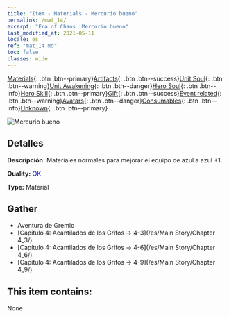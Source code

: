 ```yaml
---
title: "Item - Materials - Mercurio bueno"
permalink: /mat_14/
excerpt: "Era of Chaos  Mercurio bueno"
last_modified_at: 2021-05-11
locale: es
ref: "mat_14.md"
toc: false
classes: wide
---
```

 [Materials](/ItemsES/){: .btn .btn--primary}[Artifacts](/ItemsES/Artifacts/){: .btn .btn--success}[Unit Soul](/ItemsES/UnitSoul/){: .btn .btn--warning}[Unit Awakening](/ItemsES/UnitAwakening/){: .btn .btn--danger}[Hero Soul](/ItemsES/HeroSoul/){: .btn .btn--info}[Hero Skill](/ItemsES/HeroSkill/){: .btn .btn--primary}[Gift](/ItemsES/Gift/){: .btn .btn--success}[Event related](/ItemsES/Events/){: .btn .btn--warning}[Avatars](/ItemsES/Avatars/){: .btn .btn--danger}[Consumables](/ItemsES/Consumables/){: .btn .btn--info}[Unknown](/ItemsES/Unknown/){: .btn .btn--primary}

 ![Mercurio bueno](/images/t/i_cailiao_shuiyin1.png)

## Detalles
 **Descripción:** Materiales normales para mejorar el equipo de azul a azul +1.

 **Quality:** <span style="color: #0000CD">OK</span>

 **Type:** Material

## Gather

*    Aventura de Gremio 
*    [Capítulo 4: Acantilados de los Grifos -> 4-3](/es/Main Story/Chapter 4_3/) 
*    [Capítulo 4: Acantilados de los Grifos -> 4-6](/es/Main Story/Chapter 4_6/) 
*    [Capítulo 4: Acantilados de los Grifos -> 4-9](/es/Main Story/Chapter 4_9/) 

## This item contains:

  None

